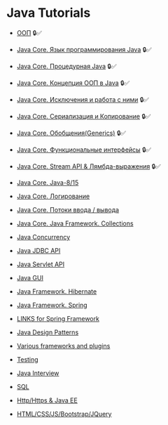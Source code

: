 # Java Tutorials

+ [ООП](oop.md) :lock::white_check_mark:
+ [Java Core. Язык программирования Java](java.md) :lock::white_check_mark:
+ [Java Core. Процедурная Java](procedural.md) :lock::white_check_mark:
+ [Java Core. Концепция ООП в Java](oopInJava.md) :lock::white_check_mark:
+ [Java Core. Исключения и работа с ними](exceptions.md)  :lock::white_check_mark:
+ [Java Core. Сериализация и Копирование](serialization.md)  :lock::white_check_mark:
+ [Java Core. Обобщения(Generics)](generics.md)  :lock::white_check_mark: 
+ [Java Core. Функциональные интерфейсы](functionalInterface.md)  :lock::white_check_mark: 
+ [Java Core. Stream API & Лямбда-выражения](streamApi.md)  :lock::white_check_mark:  
+ [Java Core. Java-8/15](java8.md) 
+ [Java Core. Логирование](loggers.md) 
+ [Java Core. Потоки ввода / вывода](streams.md) 
+ [Java Core. Java Framework. Collections](collections.md) 
+ [Java Concurrency](concurrency.md) 

+ [Java JDBC API](jdbc.md) 
+ [Java Servlet API](servlet.md)
+ [Java GUI](gui.md)

+ [Java Framework. Hibernate](hibernate.md)   
+ [Java Framework. Spring](spring.md)
+ [LINKS for Spring Framework](linksspring.md)
+ [Java Design Patterns](patterns.md)
+ [Various frameworks and plugins](frameworks.md)
+ [Testing](testing.md)
+ [Java Interview](interview.md)
+ [SQL](sql.md)
+ [Http/Https & Java EE](http.md)
+ [HTML/CSS/JS/Bootstrap/JQuery](bootstrap.md)
